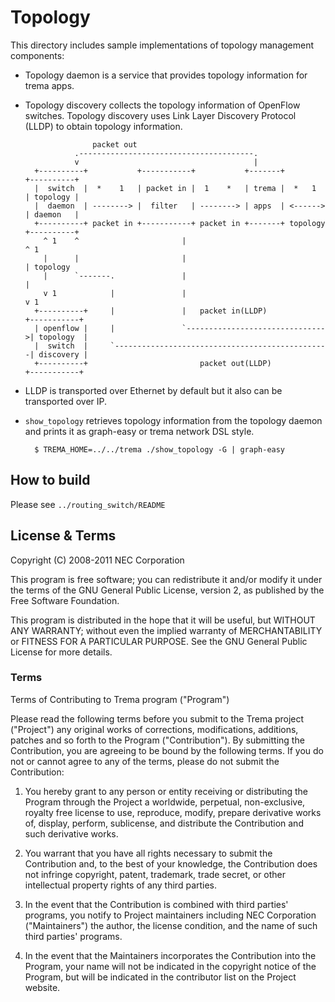 Topology
========

This directory includes sample implementations of topology management
components:

- Topology daemon is a service that provides topology information for
  trema apps.

- Topology discovery collects the topology information of OpenFlow
  switches. Topology discovery uses Link Layer Discovery Protocol
  (LLDP) to obtain topology information.

                     packet out
                 .---------------------------------------.
                 v                                       |
        +----------+           +-----------+           +-------+          +----------+
        |  switch  |  *    1   | packet in |  1    *   | trema |  *   1   | topology |
        |  daemon  | --------> |  filter   | --------> | apps  | <------> | daemon   |
        +----------+ packet in +-----------+ packet in +-------+ topology +----------+
          ^ 1    ^                       |                                  ^ 1
          |      |                       |                                  | topology
          |      `-------.               |                                  |
          v 1            |               |                                  v 1
        +----------+     |               |   packet in(LLDP)              +-----------+
        | openflow |     |               `------------------------------->| topology  |
        |  switch  |     `------------------------------------------------| discovery |
        +----------+                         packet out(LLDP)             +-----------+

- LLDP is transported over Ethernet by default but it also can be
  transported over IP.

- `show_topology` retrieves topology information from the topology
  daemon and prints it as graph-easy or trema network DSL style.

        $ TREMA_HOME=../../trema ./show_topology -G | graph-easy

How to build
------------

  Please see `../routing_switch/README`

License & Terms
---------------

Copyright (C) 2008-2011 NEC Corporation

This program is free software; you can redistribute it and/or modify
it under the terms of the GNU General Public License, version 2, as
published by the Free Software Foundation.

This program is distributed in the hope that it will be useful, but
WITHOUT ANY WARRANTY; without even the implied warranty of
MERCHANTABILITY or FITNESS FOR A PARTICULAR PURPOSE.  See the GNU
General Public License for more details.



### Terms

Terms of Contributing to Trema program ("Program")

Please read the following terms before you submit to the Trema project
("Project") any original works of corrections, modifications,
additions, patches and so forth to the Program ("Contribution"). By
submitting the Contribution, you are agreeing to be bound by the
following terms.  If you do not or cannot agree to any of the terms,
please do not submit the Contribution:

1. You hereby grant to any person or entity receiving or distributing
   the Program through the Project a worldwide, perpetual,
   non-exclusive, royalty free license to use, reproduce, modify,
   prepare derivative works of, display, perform, sublicense, and
   distribute the Contribution and such derivative works.

2. You warrant that you have all rights necessary to submit the
   Contribution and, to the best of your knowledge, the Contribution
   does not infringe copyright, patent, trademark, trade secret, or
   other intellectual property rights of any third parties.

3. In the event that the Contribution is combined with third parties'
   programs, you notify to Project maintainers including NEC
   Corporation ("Maintainers") the author, the license condition, and
   the name of such third parties' programs.

4. In the event that the Maintainers incorporates the Contribution
   into the Program, your name will not be indicated in the copyright
   notice of the Program, but will be indicated in the contributor
   list on the Project website.
